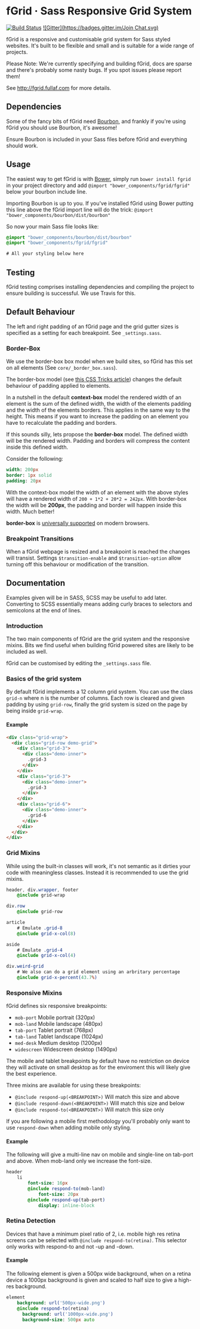 # fGrid · Sass Responsive Grid System
[![Build Status](https://travis-ci.org/fullaf/fGrid.svg?branch=master)](https://travis-ci.org/fullaf/fGrid) [![Gitter](https://badges.gitter.im/Join Chat.svg)](https://gitter.im/fullaf/fgrid?utm_source=badge&utm_medium=badge&utm_campaign=pr-badge&utm_content=badge)

fGrid is a responsive and customisable grid system for Sass styled websites. It's built to be flexible and small and is suitable for a wide range of projects.

Please Note: We're currently specifying and building fGrid, docs are sparse and there's probably some nasty bugs. If you spot issues please report them!

See http://fgrid.fullaf.com for more details.

## Dependencies
Some of the fancy bits of fGrid need [Bourbon](http://bourbon.io/), and frankly if you're using fGrid you should use Bourbon, it's awesome!

Ensure Bourbon is included in your Sass files before fGrid and everything should work.

## Usage

The easiest way to get fGrid is with [Bower](http://bower.io/), simply run `bower install fgrid` in your project directory and add `@import "bower_components/fgrid/fgrid"` below your bourbon include line.

Importing Bourbon is up to you. If you've installed fGrid using Bower putting this line above the fGrid import line will do the trick: `@import "bower_components/bourbon/dist/bourbon"`

So now your main Sass file looks like:

```sass
@import "bower_components/bourbon/dist/bourbon"
@import "bower_components/fgrid/fgrid"

# All your styling below here
```

## Testing

fGrid testing comprises installing dependencies and compiling the project to ensure building is successful. We use Travis for this.

## Default Behaviour

The left and right padding of an fGrid page and the grid gutter sizes is specified as a setting for each breakpoint. See `_settings.sass`.

### Border-Box

We use the border-box box model when we build sites, so fGrid has this set on all elements (See `core/_border_box.sass`).

The border-box model (see [this CSS Tricks article](http://css-tricks.com/box-sizing/)) changes the default behaviour of padding applied to elements.

In a nutshell in the default **context-box** model the rendered width of an element is the sum of the defined width, the width of the elements padding and the width of the elements borders. This applies in the same way to the height. This means if you want to increase the padding on an element you have to recalculate the padding and borders.

If this sounds silly, lets propose the **border-box** model. The defined width will be the rendered width. Padding and borders will compress the content inside this defined width.

Consider the following:

```sass
width: 200px
border: 1px solid
padding: 20px
```

With the context-box model the width of an element with the above styles will have a rendered width of `200 + 1*2 + 20*2 = 242px`. With border-box the width will be **200px**, the padding and border will happen inside this width. Much better!

**border-box** is [universally supported](http://caniuse.com/#search=border-box) on modern browsers.

### Breakpoint Transitions

When a fGrid webpage is resized and a breakpoint is reached the changes will transist. Settings `$transition-enable` and `$transition-option` allow turning off this behaviour or modification of the transition.

## Documentation

Examples given will be in SASS, SCSS may be useful to add later. Converting to SCSS essentially means adding curly braces to selectors and semicolons at the end of lines.

### Introduction

The two main components of fGrid are the grid system and the responsive mixins. Bits we find useful when building fGrid powered sites are likely to be included as well.

fGrid can be customised by editing the `_settings.sass` file.

### Basics of the grid system

By default fGrid implements a 12 column grid system. You can use the class `grid-n` where n is the number of columns. Each row is cleared and given padding by using `grid-row`, finally the grid system is sized on the page by being inside `grid-wrap`.

#### Example

```html
<div class="grid-wrap">
  <div class="grid-row demo-grid">
    <div class="grid-3">
      <div class="demo-inner">
        .grid-3
      </div>
    </div>
    <div class="grid-3">
      <div class="demo-inner">
        .grid-3
      </div>
    </div>
    <div class="grid-6">
      <div class="demo-inner">
        .grid-6
      </div>
    </div>
  </div>
</div>
```

### Grid Mixins

While using the built-in classes will work, it's not semantic as it dirties your code with meaningless classes. Instead it is recommended to use the grid mixins.

```sass
header, div.wrapper, footer
    @include grid-wrap

div.row
    @include grid-row

article
    # Emulate .grid-8
    @include grid-x-col(8)

aside
    # Emulate .grid-4
    @include grid-x-col(4)

div.weird-grid
    # We also can do a grid element using an arbritary percentage
    @include grid-x-percent(43.7%)

```

### Responsive Mixins

fGrid defines six responsive breakpoints:

- `mob-port` Mobile portrait (320px)
- `mob-land` Mobile landscape (480px)
- `tab-port` Tablet portrait (768px)
- `tab-land` Tablet landscape (1024px)
- `med-desk` Medium desktop (1200px)
- `widescreen` Widescreen desktop (1490px)

The mobile and tablet breakpoints by default have no restriction on device they will activate on small desktop as for the enviroment this will likely give the best experience.

Three mixins are available for using these breakpoints:

- `@include respond-up(<BREAKPOINT>)` Will match this size and above
- `@include respond-down(<BREAKPOINT>)` Will match this size and below
- `@include respond-to(<BREAKPOINT>)` Will match this size only

If you are following a mobile first methodology you'll probably only want to use `respond-down` when adding mobile only styling.

#### Example
The following will give a multi-line nav on mobile and single-line on tab-port and above. When mob-land only we increase the font-size.

```sass
header
    li
        font-size: 16px
        @include respond-to(mob-land)
            font-size: 20px
        @include respond-up(tab-port)
            display: inline-block
```

### Retina Detection

Devices that have a minimum pixel ratio of 2, i.e. mobile high res retina screens can be selected with `@include respond-to(retina)`. This selector only works with respond-to and not -up and -down.

#### Example
The following element is given a 500px wide background, when on a retina device a 1000px background is given and scaled to half size to give a high-res background.

```sass
element
    background: url('500px-wide.png')
    @include respond-to(retina)
      background: url('1000px-wide.png')
      background-size: 500px auto
```
